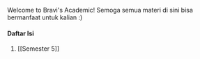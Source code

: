 Welcome to Bravi's Academic! Semoga semua materi di sini bisa bermanfaat untuk kalian :)
#### Daftar Isi
1. [[Semester 5]]